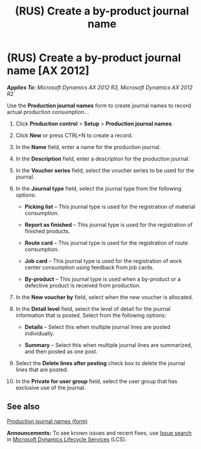 ﻿---
title: (RUS) Create a by-product journal name
TOCTitle: (RUS) Create a by-product journal name
ms:assetid: a63a5bd7-6ea9-48d2-8ef7-72d0199d5d07
ms:mtpsurl: https://technet.microsoft.com/en-us/library/JJ678570(v=AX.60)
ms:contentKeyID: 49387798
ms.date: 04/18/2014
mtps_version: v=AX.60
---

# (RUS) Create a by-product journal name [AX 2012]


_**Applies To:** Microsoft Dynamics AX 2012 R3, Microsoft Dynamics AX 2012 R2_

Use the **Production journal names** form to create journal names to record actual production consumption…

1.  Click **Production control** \> **Setup** \> **Production journal names**.

2.  Click **New** or press CTRL+N to create a record.

3.  In the **Name** field, enter a name for the production journal.

4.  In the **Description** field, enter a description for the production journal.

5.  In the **Voucher series** field, select the voucher series to be used for the journal.

6.  In the **Journal type** field, select the journal type from the following options:
    
      - **Picking list** – This journal type is used for the registration of material consumption.
    
      - **Report as finished** – This journal type is used for the registration of finished products.
    
      - **Route card** – This journal type is used for the registration of route consumption.
    
      - **Job card** – This journal type is used for the registration of work center consumption using feedback from job cards.
    
      - **By-product** – This journal type is used when a by-product or a defective product is received from production.

7.  In the **New voucher by** field, select when the new voucher is allocated.

8.  In the **Detail level** field, select the level of detail for the journal information that is posted. Select from the following options:
    
      - **Details** – Select this when multiple journal lines are posted individually.
    
      - **Summary** – Select this when multiple journal lines are summarized, and then posted as one post.

9.  Select the **Delete lines after posting** check box to delete the journal lines that are posted.

10. In the **Private for user group** field, select the user group that has exclusive use of the journal.

## See also

[Production journal names (form)](https://technet.microsoft.com/en-us/library/aa600923\(v=ax.60\))

  
**Announcements:** To see known issues and recent fixes, use [Issue search](http://go.microsoft.com/fwlink/?linkid=389258) in [Microsoft Dynamics Lifecycle Services](http://go.microsoft.com/fwlink/?linkid=306505) (LCS).

